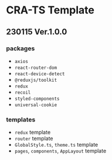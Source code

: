 # CRA-TS Template

## 230115 Ver.1.0.0

### packages

- `axios`
- `react-router-dom`
- `react-device-detect`
- `@reduxjs/toolkit`
- `redux`
- `recoil`
- `styled-components`
- `universal-cookie`

### templates

- `redux` template
- `router` template
- `GlobalStyle.ts`, `theme.ts` template
- `pages`, `components`, `AppLayout` template

